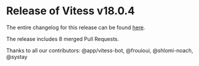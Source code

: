 # Release of Vitess v18.0.4
The entire changelog for this release can be found [here](https://github.com/vitessio/vitess/blob/main/changelog/18.0/18.0.4/changelog.md).

The release includes 8 merged Pull Requests.

Thanks to all our contributors: @app/vitess-bot, @frouioui, @shlomi-noach, @systay

